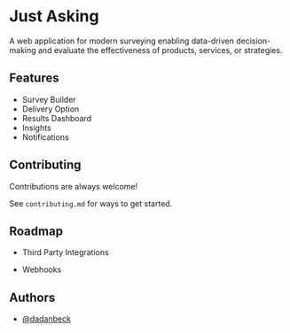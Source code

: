 # Just Asking

A web application for modern surveying enabling data-driven decision-making and evaluate the effectiveness of products, services, or strategies.



## Features

- Survey Builder
- Delivery Option
- Results Dashboard
- Insights
- Notifications


## Contributing

Contributions are always welcome!

See `contributing.md` for ways to get started.



## Roadmap

- Third Party Integrations

- Webhooks


## Authors

- [@dadanbeck](https://www.github.com/dadanbeck)


